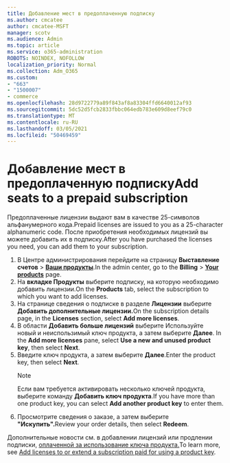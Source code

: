 ```yaml
---
title: Добавление мест в предоплаченную подписку
ms.author: cmcatee
author: cmcatee-MSFT
manager: scotv
ms.audience: Admin
ms.topic: article
ms.service: o365-administration
ROBOTS: NOINDEX, NOFOLLOW
localization_priority: Normal
ms.collection: Adm_O365
ms.custom:
- "663"
- "1500007"
- commerce
ms.openlocfilehash: 28d9722779a89f843af8a83304ffd6640012af93
ms.sourcegitcommit: 5dc52d5fcb2833fbbc064edb783e609d8eef79c0
ms.translationtype: MT
ms.contentlocale: ru-RU
ms.lasthandoff: 03/05/2021
ms.locfileid: "50469459"
---
```

# <a name="add-seats-to-a-prepaid-subscription"></a><span data-ttu-id="f9d54-102">Добавление мест в предоплаченную подписку</span><span class="sxs-lookup"><span data-stu-id="f9d54-102">Add seats to a prepaid subscription</span></span>

<span data-ttu-id="f9d54-103">Предоплаченные лицензии выдают вам в качестве 25-символов альфанумерного кода.</span><span class="sxs-lookup"><span data-stu-id="f9d54-103">Prepaid licenses are issued to you as a 25-character alphanumeric code.</span></span> <span data-ttu-id="f9d54-104">После приобретения необходимых лицензий вы можете добавить их в подписку.</span><span class="sxs-lookup"><span data-stu-id="f9d54-104">After you have purchased the licenses you need, you can add them to your subscription.</span></span>

1. <span data-ttu-id="f9d54-105">В Центре администрирования перейдите на страницу **Выставление счетов** > **[Ваши продукты](https://go.microsoft.com/fwlink/p/?linkid=842054)**.</span><span class="sxs-lookup"><span data-stu-id="f9d54-105">In the admin center, go to the **Billing** > **[Your products](https://go.microsoft.com/fwlink/p/?linkid=842054)** page.</span></span>
2. <span data-ttu-id="f9d54-106">На **вкладке Продукты** выберите подписку, на которую необходимо добавить лицензии.</span><span class="sxs-lookup"><span data-stu-id="f9d54-106">On the **Products** tab, select the subscription to which you want to add licenses.</span></span>
3. <span data-ttu-id="f9d54-107">На странице сведения о подписке в разделе **Лицензии** выберите **Добавить дополнительные лицензии.**</span><span class="sxs-lookup"><span data-stu-id="f9d54-107">On the subscription details page, in the **Licenses** section, select **Add more licenses**.</span></span>
4. <span data-ttu-id="f9d54-108">В области **Добавить больше лицензий** выберите Используйте новый и неиспользимый ключ продукта, а затем выберите **Далее**. </span><span class="sxs-lookup"><span data-stu-id="f9d54-108">In the **Add more licenses** pane, select **Use a new and unused product key**, then select **Next**.</span></span>
5. <span data-ttu-id="f9d54-109">Введите ключ продукта, а затем выберите **Далее**.</span><span class="sxs-lookup"><span data-stu-id="f9d54-109">Enter the product key, then select **Next**.</span></span>
    > [!NOTE]
    > <span data-ttu-id="f9d54-110">Если вам требуется активировать несколько ключей продукта, выберите команду **Добавить ключ продукта**.</span><span class="sxs-lookup"><span data-stu-id="f9d54-110">If you have more than one product key, you can select **Add another product key** to enter them.</span></span>
6. <span data-ttu-id="f9d54-111">Просмотрите сведения о заказе, а затем выберите **"Искупить".**</span><span class="sxs-lookup"><span data-stu-id="f9d54-111">Review your order details, then select **Redeem**.</span></span>

<span data-ttu-id="f9d54-112">Дополнительные новости см. в добавлении лицензий или продлении подписки, [оплаченной за использование ключа продукта.](https://docs.microsoft.com/microsoft-365/commerce/licenses/add-licenses-using-product-key)</span><span class="sxs-lookup"><span data-stu-id="f9d54-112">To learn more, see [Add licenses to or extend a subscription paid for using a product key](https://docs.microsoft.com/microsoft-365/commerce/licenses/add-licenses-using-product-key).</span></span>